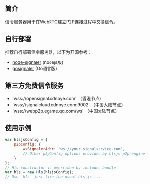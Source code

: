 
## 简介
信令服务器用于在WebRTC建立P2P连接过程中交换信令。

## 自行部署
推荐自行部署信令服务器，以下为开源参考：
- [node-signaler](https://github.com/cdnbye/node-signaler) (nodejs版)
- [gosignaler](https://github.com/cdnbye/gosignaler) (Go语言版)

## 第三方免费信令服务
- 'wss://opensignal.cdnbye.com' （香港节点）
- 'wss://signalcloud.cdnbye.com:9002' （中国大陆节点）
- 'wss://webp2p.egame.qq.com/ws' （中国大陆节点）

## 使用示例
```javascript
var hlsjsConfig = {
    p2pConfig: {
        wsSignalerAddr: 'ws://your.signalservice.com',
        // Other p2pConfig options provided by hlsjs-p2p-engine
    }
};
// Hls constructor is overriden by included bundle
var hls = new Hls(hlsjsConfig);
// Use `hls` just like the usual hls.js ...
```